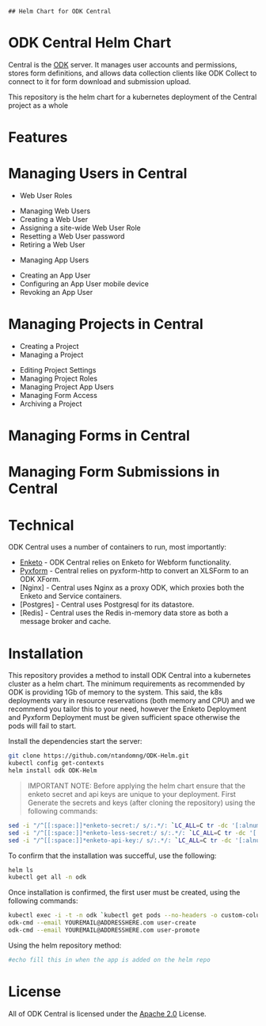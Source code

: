 	## Helm Chart for ODK Central

ODK Central Helm Chart
===========

Central is the [ODK](https://getodk.org/) server. It manages user accounts and permissions, stores form definitions, and allows data collection clients like ODK Collect to connect to it for form download and submission upload.

This repository is the helm chart for a kubernetes deployment of the Central project as a whole



Features
============
# Managing Users in Central
- Web User Roles
* Managing Web Users
* Creating a Web User
* Assigning a site-wide Web User Role
* Resetting a Web User password
* Retiring a Web User
- Managing App Users
* Creating an App User
* Configuring an App User mobile device
* Revoking an App User
# Managing Projects in Central
- Creating a Project
- Managing a Project
* Editing Project Settings
* Managing Project Roles
* Managing Project App Users
* Managing Form Access
* Archiving a Project
# Managing Forms in Central
# Managing Form Submissions in Central


Technical
==========

ODK Central uses a number of containers to run, most importantly:

- [Enketo](https://github.com/enketo/enketo-express) - ODK Central relies on Enketo for Webform functionality.
- [Pyxform](https://github.com/getodk/pyxform-http) - Central relies on pyxform-http to convert an XLSForm to an ODK XForm.
- [Nginx] - Central uses Nginx as a proxy ODK, which proxies both the Enketo and Service containers.
- [Postgres] - Central uses Postgresql for its datastore.
- [Redis] - Central uses the Redis in-memory data store as both a message broker and cache.


Installation
==========


This repository provides a method to install ODK Central into a kubernetes cluster as a helm chart. The minimum requirements as recommended by ODK is providing 1Gb of memory to the system. This said, the k8s deployments vary in resource reservations (both memory and CPU) and we recommend you tailor this to your need, however the Enketo Deployment and Pyxform Deployment must be given sufficient space otherwise the pods will fail to start.

Install the dependencies start the server:

```sh
git clone https://github.com/ntandomng/ODK-Helm.git
kubectl config get-contexts
helm install odk ODK-Helm
```

> IMPORTANT NOTE:
> Before applying the helm chart ensure that the enketo secret and api keys are unique to your deployment. 
> First Generate the secrets and keys (after cloning the repository) using the following commands:

```sh
sed -i "/^[[:space:]]*enketo-secret:/ s/:.*/: `LC_ALL=C tr -dc '[:alnum:]' < /dev/urandom | head -c64 `/" ./ODK-Helm/templates/secrets-configmap.yaml
sed -i "/^[[:space:]]*enketo-less-secret:/ s/:.*/: `LC_ALL=C tr -dc '[:alnum:]' < /dev/urandom | head -c32 `/" ./ODK-Helm/templates/secrets-configmap.yaml
sed -i "/^[[:space:]]*enketo-api-key:/ s/:.*/: `LC_ALL=C tr -dc '[:alnum:]' < /dev/urandom | head -c128 `/" ./ODK-Helm/templates/secrets-configmap.yaml
```

To confirm that the installation was succefful, use the following:

```sh
helm ls
kubectl get all -n odk
```

Once installation is confirmed, the first user must be created, using the following commands:

```sh
kubectl exec -i -t -n odk `kubectl get pods --no-headers -o custom-columns=":metadata.name" -n odk | grep service` -c service -- sh -c "clear; (bash || ash || sh)"
odk-cmd --email YOUREMAIL@ADDRESSHERE.com user-create
odk-cmd --email YOUREMAIL@ADDRESSHERE.com user-promote
```

Using the helm repository method:

```sh
#echo fill this in when the app is added on the helm repo
```


License
=======

All of ODK Central is licensed under the [Apache 2.0](https://raw.githubusercontent.com/getodk/central/master/LICENSE) License.
